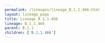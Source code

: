 ```yaml
---
permalink: /lineages/lineage_B.1.1.466.html
layout: lineage_page
title: Lineage B.1.1.466
lineage: B.1.1.466
parent: B.1.1
children: ['B.1.1.466']
---
```


